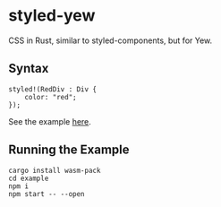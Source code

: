 # styled-yew

CSS in Rust, similar to styled-components, but for Yew.

## Syntax

    styled!(RedDiv : Div {
        color: "red";
    });

See the example [here](https://github.com/IcyDefiance/styled-yew/blob/master/example/src/lib.rs).

## Running the Example

    cargo install wasm-pack
    cd example
    npm i
    npm start -- --open
